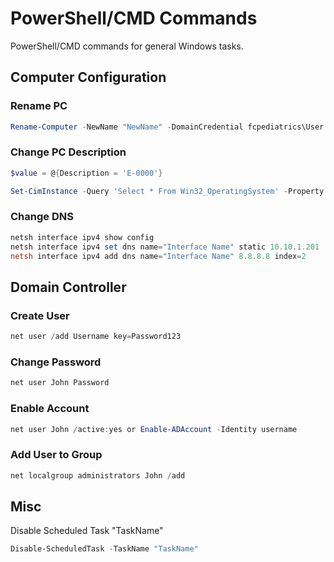 # PowerShell/CMD Commands

PowerShell/CMD commands for general Windows tasks.

## Computer Configuration

### Rename PC

```powershell
Rename-Computer -NewName "NewName" -DomainCredential fcpediatrics\User
```

### Change PC Description

```powershell
$value = @{Description = 'E-0000'}
```

```powershell
Set-CimInstance -Query 'Select * From Win32_OperatingSystem' -Property $value
```

### Change DNS

```powershell
netsh interface ipv4 show config
netsh interface ipv4 set dns name="Interface Name" static 10.10.1.201
netsh interface ipv4 add dns name="Interface Name" 8.8.8.8 index=2
```

## Domain Controller

### Create User

```powershell
net user /add Username key=Password123
```

### Change Password

```powershell
net user John Password
```

### Enable Account

```powershell
net user John /active:yes or Enable-ADAccount -Identity username
```

### Add User to Group

```powershell
net localgroup administrators John /add
```

## Misc

Disable Scheduled Task "TaskName"

```powershell
Disable-ScheduledTask -TaskName "TaskName"
```
